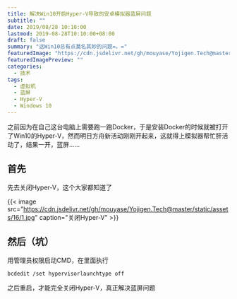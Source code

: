 ```yaml
---
title: 解决Win10开启Hyper-V导致的安卓模拟器蓝屏问题
subtitle: ""
date: 2019/08/28 10:10:00
lastmod: 2019-08-28T10:10:00+08:00
draft: false
summary: "这Win10总有点莫名其妙的问题=。="
featuredImage: "https://cdn.jsdelivr.net/gh/mouyase/Yojigen.Tech@master/static/assets/16/cover.jpg"
featuredImagePreview: ""
categories: 
  - 技术
tags: 
  - 虚拟机
  - 蓝屏
  - Hyper-V
  - Windows 10
---
```



之前因为在自己这台电脑上需要跑一跑Docker，于是安装Docker的时候就被打开了Win10的Hyper-V，然而明日方舟新活动刚刚开起来，这就得上模拟器帮忙肝活动了，结果一开，蓝屏……

## 首先
先去关闭Hyper-V，这个大家都知道了

{{< image src="https://cdn.jsdelivr.net/gh/mouyase/Yojigen.Tech@master/static/assets/16/1.jpg" caption="关闭Hyper-V" >}}

## 然后（坑）

用管理员权限启动CMD，在里面执行

```
bcdedit /set hypervisorlaunchtype off
```

之后重启，才能完全关闭Hyper-V，真正解决蓝屏问题